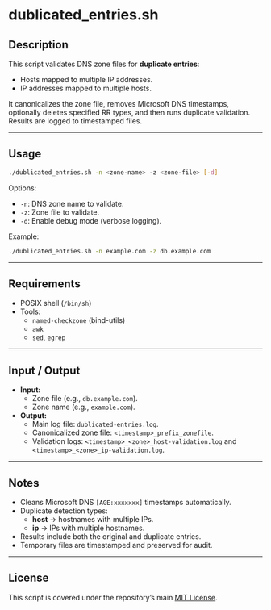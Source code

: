 # dublicated_entries.sh

## Description
This script validates DNS zone files for **duplicate entries**:  
- Hosts mapped to multiple IP addresses.  
- IP addresses mapped to multiple hosts.  

It canonicalizes the zone file, removes Microsoft DNS timestamps, optionally deletes specified RR types, and then runs duplicate validation.  
Results are logged to timestamped files.

---

## Usage
```bash
./dublicated_entries.sh -n <zone-name> -z <zone-file> [-d]
```

Options:
- `-n`: DNS zone name to validate.  
- `-z`: Zone file to validate.  
- `-d`: Enable debug mode (verbose logging).  

Example:
```bash
./dublicated_entries.sh -n example.com -z db.example.com
```

---

## Requirements
- POSIX shell (`/bin/sh`)  
- Tools:  
  - `named-checkzone` (bind-utils)  
  - `awk`  
  - `sed`, `egrep`  

---

## Input / Output
- **Input:**  
  - Zone file (e.g., `db.example.com`).  
  - Zone name (e.g., `example.com`).  
- **Output:**  
  - Main log file: `dublicated-entries.log`.  
  - Canonicalized zone file: `<timestamp>_prefix_zonefile`.  
  - Validation logs: `<timestamp>_<zone>_host-validation.log` and `<timestamp>_<zone>_ip-validation.log`.  

---

## Notes
- Cleans Microsoft DNS `[AGE:xxxxxxx]` timestamps automatically.  
- Duplicate detection types:  
  - **host** → hostnames with multiple IPs.  
  - **ip** → IPs with multiple hostnames.  
- Results include both the original and duplicate entries.  
- Temporary files are timestamped and preserved for audit.  

---

## License
This script is covered under the repository’s main [MIT License](../LICENSE).  
